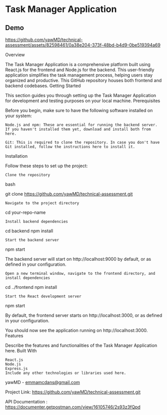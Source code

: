 
# Task Manager Application


## Demo

https://github.com/yawMD/technical-assessment/assets/82598461/0a38e204-373f-48bd-b4d9-0be519394a69


Overview

The Task Manager Application is a comprehensive platform built using React.js for the frontend and Node.js for the backend. This user-friendly application simplifies the task management process, helping users stay organized and productive. This GitHub repository houses both frontend and backend codebases.
Getting Started

This section guides you through setting up the Task Manager Application for development and testing purposes on your local machine.
Prerequisites

Before you begin, make sure to have the following software installed on your system:

    Node.js and npm: These are essential for running the backend server. If you haven't installed them yet, download and install both from here.

    Git: This is required to clone the repository. In case you don't have Git installed, follow the instructions here to install it.

Installation

Follow these steps to set up the project:

    Clone the repository

bash

git clone https://github.com/yawMD/technical-assessment.git

    Navigate to the project directory



cd your-repo-name

    Install backend dependencies



cd backend
npm install

    Start the backend server



npm start

The backend server will start on http://localhost:9000 by default, or as defined in your configuration.

    Open a new terminal window, navigate to the frontend directory, and install dependencies



cd ../frontend
npm install

    Start the React development server


npm start

By default, the frontend server starts on http://localhost:3000, or as defined in your configuration.

You should now see the application running on http://localhost:3000.
Features

Describe the features and functionalities of the Task Manager Application here.
Built With

    React.js
    Node.js
    Express.js
    Include any other technologies or libraries used here.


yawMD - emmamcdans@gmail.com

Project Link: https://github.com/yawMD/technical-assessment.git

API Documentation : https://documenter.getpostman.com/view/16105746/2s93z3fQpd

